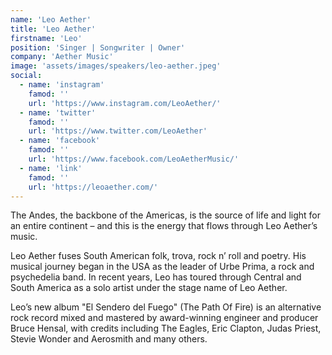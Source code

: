 ```yaml
---
name: 'Leo Aether'
title: 'Leo Aether'
firstname: 'Leo'
position: 'Singer | Songwriter | Owner'
company: 'Aether Music'
image: 'assets/images/speakers/leo-aether.jpeg'
social:
  - name: 'instagram'
    famod: ''
    url: 'https://www.instagram.com/LeoAether/'
  - name: 'twitter'
    famod: ''
    url: 'https://www.twitter.com/LeoAether'
  - name: 'facebook'
    famod: ''
    url: 'https://www.facebook.com/LeoAetherMusic/'
  - name: 'link'
    famod: ''
    url: 'https://leoaether.com/'
---
```


The Andes, the backbone of the Americas, is the source of life and light for an entire continent – and this is the energy that flows through Leo Aether’s music.

Leo Aether fuses South American folk, trova, rock n’ roll and poetry. His musical journey began in the USA as the leader of Urbe Prima, a rock and psychedelia band. In recent years, Leo has toured through Central and South America as a solo artist under the stage name of Leo Aether.

Leo’s new album "El Sendero del Fuego" (The Path Of Fire) is an alternative rock record mixed and mastered by award-winning engineer and producer Bruce Hensal, with credits including The Eagles, Eric Clapton, Judas Priest, Stevie Wonder and Aerosmith and many others.
